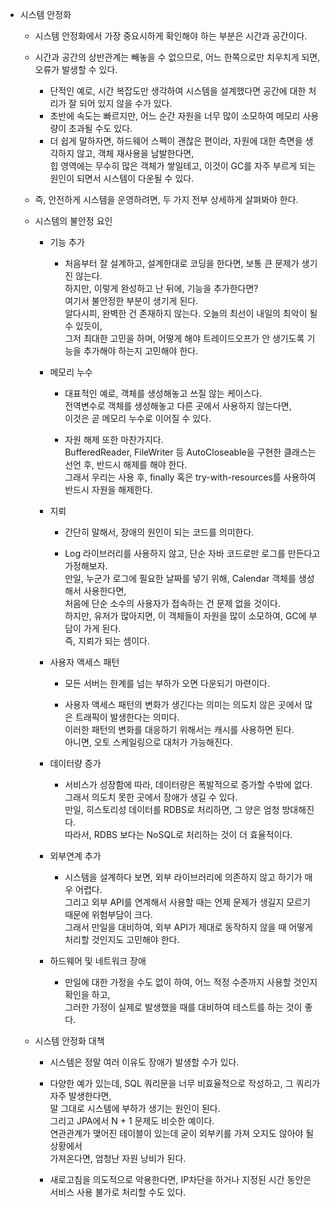 - 시스템 안정화
  - 시스템 안정화에서 가장 중요시하게 확인해야 하는 부분은 시간과 공간이다.
  - 시간과 공간의 상반관계는 빼놓을 수 없으므로, 어느 한쪽으로만 치우치게 되면, 오류가 발생할 수 있다.
    - 단적인 예로, 시간 복잡도만 생각하여 시스템을 설계했다면 공간에 대한 처리가 잘 되어 있지 않을 수가 있다.
    - 초반에 속도는 빠르지만, 어느 순간 자원을 너무 많이 소모하여 메모리 사용량이 초과될 수도 있다.
    - 더 쉽게 말하자면, 하드웨어 스펙이 괜찮은 편이라, 자원에 대한 측면을 생각하지 않고, 객체 재사용을 남발한다면,<br>
      힙 영역에는 무수히 많은 객체가 쌓일테고, 이것이 GC를 자주 부르게 되는 원인이 되면서 시스템이 다운될 수 있다.
      
  - 즉, 안전하게 시스템을 운영하려면, 두 가지 전부 상세하게 살펴봐야 한다.
  
  - 시스템의 불안정 요인
    - 기능 추가
      - 처음부터 잘 설계하고, 설계한대로 코딩을 한다면, 보통 큰 문제가 생기진 않는다.<br>
        하지만, 이렇게 완성하고 난 뒤에, 기능을 추가한다면?<br>
        여기서 불안정한 부분이 생기게 된다.<br>
        알다시피, 완벽한 건 존재하지 않는다. 오늘의 최선이 내일의 최악이 될 수 있듯이,<br>
        그저 최대한 고민을 하며, 어떻게 해야 트레이드오프가 안 생기도록 기능을 추가해야 하는지 고민해야 한다.
      
    - 메모리 누수
      - 대표적인 예로, 객체를 생성해놓고 쓰질 않는 케이스다.<br>
        전역변수로 객체를 생성해놓고 다른 곳에서 사용하지 않는다면,<br>
        이것은 곧 메모리 누수로 이어질 수 있다.
        
      - 자원 해제 또한 마찬가지다.<br>
        BufferedReader, FileWriter 등 AutoCloseable을 구현한 클래스는 선언 후, 반드시 해제를 해야 한다.<br>
        그래서 우리는 사용 후, finally 혹은 try-with-resources를 사용하여 반드시 자원을 해제한다.
     
    - 지뢰
      - 간단히 말해서, 장애의 원인이 되는 코드를 의미한다.
      
      - Log 라이브러리를 사용하지 않고, 단순 자바 코드로만 로그를 만든다고 가정해보자.<br>
        만일, 누군가 로그에 필요한 날짜를 넣기 위해, Calendar 객체를 생성해서 사용한다면,<br>
        처음에 단순 소수의 사용자가 접속하는 건 문제 없을 것이다.<br>
        하지만, 유저가 많아지면, 이 객체들이 자원을 많이 소모하여, GC에 부담이 가게 된다.<br>
        즉, 지뢰가 되는 셈이다.
        
    - 사용자 액세스 패턴
      - 모든 서버는 한계를 넘는 부하가 오면 다운되기 마련이다.
      
      - 사용자 액세스 패턴의 변화가 생긴다는 의미는 의도치 않은 곳에서 많은 트래픽이 발생한다는 의미다.<br>
        이러한 패턴의 변화를 대응하기 위해서는 캐시를 사용하면 된다.<br>
        아니면, 오토 스케일링으로 대처가 가능해진다.
        
    - 데이터량 증가
      - 서비스가 성장함에 따라, 데이터량은 폭발적으로 증가할 수밖에 없다.<br>
        그래서 의도치 못한 곳에서 장애가 생길 수 있다.<br>
        만일, 히스토리성 데이터를 RDBS로 처리하면, 그 양은 엄청 방대해진다.<br>
        따라서, RDBS 보다는 NoSQL로 처리하는 것이 더 효율적이다.
        
    - 외부연계 추가
      - 시스템을 설계하다 보면, 외부 라이브러리에 의존하지 않고 하기가 매우 어렵다.<br>
        그리고 외부 API를 연계해서 사용할 때는 언제 문제가 생길지 모르기 때문에 위험부담이 크다.<br>
        그래서 만일을 대비하여, 외부 API가 제대로 동작하지 않을 때 어떻게 처리할 것인지도 고민해야 한다.
    
    - 하드웨어 및 네트워크 장애
      - 만일에 대한 가정을 수도 없이 하여, 어느 적정 수준까지 사용할 것인지 확인을 하고,<br>
        그러한 가정이 실제로 발생했을 때를 대비하여 테스트를 하는 것이 좋다.
        
  - 시스템 안정화 대책
    - 시스템은 정말 여러 이유도 장애가 발생할 수가 있다.
    
    - 다양한 예가 있는데, SQL 쿼리문을 너무 비효율적으로 작성하고, 그 쿼리가 자주 발생한다면,<br>
      말 그대로 시스템에 부하가 생기는 원인이 된다.<br>
      그리고 JPA에서 N + 1 문제도 비슷한 예이다.<br>
      연관관계가 맺어진 테이블이 있는데 굳이 외부키를 가져 오지도 않아야 될 상황에서<br>
      가져온다면, 엄청난 자원 낭비가 된다.
    
    - 새로고침을 의도적으로 악용한다면, IP차단을 하거나 지정된 시간 동안은 서비스 사용 불가로 처리할 수도 있다.
      
        
       
      

